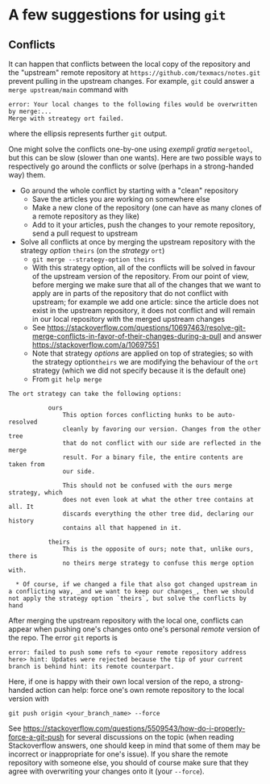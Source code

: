 # A few suggestions for using `git`

## Conflicts

It can happen that conflicts between the local copy of the repository and the "upstream" remote repository at `https://github.com/texmacs/notes.git` prevent pulling in the upstream changes. For example, `git` could answer a `merge upstream/main` command with 

```
error: Your local changes to the following files would be overwritten by merge:...
Merge with streategy ort failed.
```
where the ellipsis represents further `git` output.

One might solve the conflicts one-by-one using _exempli gratia_ `mergetool`, but this can be slow (slower than one wants).
Here are two possible ways to respectively go around the conflicts or solve (perhaps in a strong-handed way) them.

  * Go around the whole conflict by starting with a "clean" repository
      * Save the articles you are working on somewhere else
      * Make a new clone of the repository (one can have as many clones of a remote repository as they like)
      * Add to it your articles, push the changes to your remote repository, send a pull request to upstream
  * Solve all conflicts at once by merging the upstream repository with the strategy _option_ `theirs` (on the _strategy_ `ort`)
      * `git merge --strategy-option theirs`
      * With this strategy option, all of the conflicts will be solved in favour of the upstream version of the repository. From our point of view, before merging we make sure that all of the changes that we want to apply are in parts of the repository that do not conflict with upstream; for example we add one article: since the article does not exist in the upstream repository, it does not conflict and will remain in our local repository with the merged upstream changes
      * See https://stackoverflow.com/questions/10697463/resolve-git-merge-conflicts-in-favor-of-their-changes-during-a-pull and answer https://stackoverflow.com/a/10697551
      * Note that strategy  _options_ are applied on top of strategies; so with the strategy option`theirs` we are modifying the behaviour of the `ort` strategy (which we did not specify because it is the default one)
      * From `git help merge`
```
The ort strategy can take the following options:

           ours
               This option forces conflicting hunks to be auto-resolved
               cleanly by favoring our version. Changes from the other tree
               that do not conflict with our side are reflected in the merge
               result. For a binary file, the entire contents are taken from
               our side.

               This should not be confused with the ours merge strategy, which
               does not even look at what the other tree contains at all. It
               discards everything the other tree did, declaring our history
               contains all that happened in it.

           theirs
               This is the opposite of ours; note that, unlike ours, there is
               no theirs merge strategy to confuse this merge option with.

```
      * Of course, if we changed a file that also got changed upstream in a conflicting way, _and we want to keep our changes_, then we should not apply the strategy option `theirs`, but solve the conflicts by hand


After merging the upstream repository with the local one, conflicts can appear when pushing one's changes onto one's personal _remote_ version of the repo. The error `git` reports is

```
error: failed to push some refs to <your remote repository address here> hint: Updates were rejected because the tip of your current branch is behind hint: its remote counterpart.
```

Here, if one is happy with their own local version of the repo, a strong-handed action can help: force one's own remote repository to the local version with

```
git push origin <your_branch_name> --force
```

See https://stackoverflow.com/questions/5509543/how-do-i-properly-force-a-git-push for several discussions on the topic (when reading Stackoverflow answers, one should keep in mind that some of them may be incorrect or inappropriate for one's issue).
If you share the remote repository with someone else, you should of course make sure that they agree with overwriting your changes onto it (your `--force`).